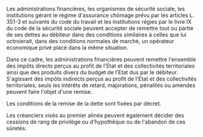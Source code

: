 Les administrations financières, les organismes de sécurité sociale, les institutions gérant le régime d'assurance chômage prévu par les articles L. 351-3 et suivants du code du travail et les institutions régies par le livre IX du code de la sécurité sociale peuvent accepter de remettre tout ou partie de ses dettes au débiteur dans des conditions similaires à celles que lui octroierait, dans des conditions normales de marché, un opérateur économique privé placé dans la même situation.

Dans ce cadre, les administrations financières peuvent remettre l'ensemble des impôts directs perçus au profit de l'Etat et des collectivités territoriales ainsi que des produits divers du budget de l'Etat dus par le débiteur. S'agissant des impôts indirects perçus au profit de l'Etat et des collectivités territoriales, seuls les intérêts de retard, majorations, pénalités ou amendes peuvent faire l'objet d'une remise.

Les conditions de la remise de la dette sont fixées par décret.

Les créanciers visés au premier alinéa peuvent également décider des cessions de rang de privilège ou d'hypothèque ou de l'abandon de ces sûretés.
